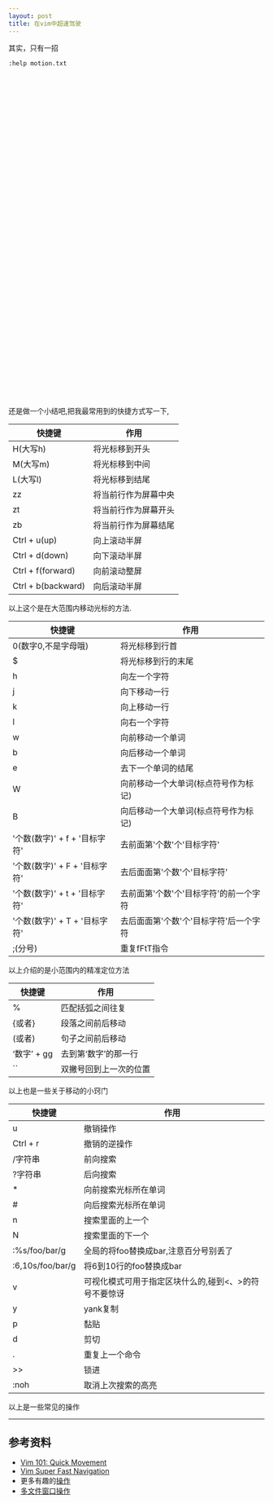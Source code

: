 ```yaml
---
layout: post
title: 在vim中超速驾驶
---
```

其实，只有一招


```
:help motion.txt
```
&nbsp;

&nbsp;

&nbsp;

&nbsp;

&nbsp;

&nbsp;
&nbsp;

&nbsp;

&nbsp;

&nbsp;

&nbsp;

&nbsp;
&nbsp;

&nbsp;

&nbsp;

&nbsp;

&nbsp;

&nbsp;
&nbsp;

&nbsp;

&nbsp;

&nbsp;

&nbsp;

&nbsp;

还是做一个小结吧,把我最常用到的快捷方式写一下,

|快捷键 |    作用 |
|---   | ----   |
| H(大写h) |将光标移到开头 |
|M(大写m) | 将光标移到中间 |
|L(大写l) | 将光标移到结尾 |
|zz | 将当前行作为屏幕中央 |
|zt | 将当前行作为屏幕开头 |
|zb | 将当前行作为屏幕结尾 |
|Ctrl + u(up) | 向上滚动半屏 |
|Ctrl + d(down)|  向下滚动半屏|
|Ctrl + f(forward)|  向前滚动整屏 |
|Ctrl + b(backward)|  向后滚动半屏 |

以上这个是在大范围内移动光标的方法.

|快捷键 |    作用 |
|---   | ----   |
| 0(数字0,不是字母哦) |将光标移到行首 |
| $ |将光标移到行的末尾|
|h | 向左一个字符 |
|j | 向下移动一行|
|k | 向上移动一行|
|l | 向右一个字符|
| w | 向前移动一个单词|
|b | 向后移动一个单词|
|e | 去下一个单词的结尾|
| W | 向前移动一个大单词(标点符号作为标记)|
|B | 向后移动一个大单词(标点符号作为标记)|
|'个数(数字)' + f + '目标字符'|去前面第'个数'个'目标字符'|
|'个数(数字)' + F + '目标字符'|去后面面第'个数'个'目标字符'|
|'个数(数字)' + t + '目标字符'|去前面第'个数'个'目标字符'的前一个字符|
|'个数(数字)' + T + '目标字符'|去后面面第'个数'个'目标字符'后一个字符|
|;(分号)|重复fFtT指令|

以上介绍的是小范围内的精准定位方法

|快捷键 |    作用 |
|---   | ----   |
|% |匹配括弧之间往复 |
|{或者} |段落之间前后移动 |
|(或者) |句子之间前后移动 |
|‘数字’ + gg| 去到第‘数字’的那一行|
|\`\` | 双撇号回到上一次的位置|

以上也是一些关于移动的小窍门

|快捷键 |    作用 |
|---   | ----   |
|u |撤销操作 |
|Ctrl + r |撤销的逆操作 |
| /字符串 | 前向搜索|
| ?字符串 | 后向搜索|
| * | 向前搜索光标所在单词|
| # | 向后搜索光标所在单词|
|n |搜索里面的上一个 |
|N |搜索里面的下一个|
|:%s/foo/bar/g|全局的将foo替换成bar,注意百分号别丢了|
|:6,10s/foo/bar/g|将6到10行的foo替换成bar|
|v|可视化模式可用于指定区块什么的,碰到<、>的符号不要惊讶|
|y| yank复制|
|p|黏贴|
|d|剪切|
| . |重复上一个命令|
| \>\> |锁进|
|:noh | 取消上次搜索的高亮|

以上是一些常见的操作

---
## 参考资料
- [Vim 101: Quick Movement](https://medium.com/usevim/vim-101-quick-movement-c12889e759e0)
- [Vim Super Fast Navigation](https://stackoverflow.com/questions/8750275/vim-super-fast-navigation)
- 更多有趣的[操作](https://vim.fandom.com/wiki/Copy,_cut_and_paste)
- [多文件窗口操作](https://www.cs.oberlin.edu/~kuperman/help/vim/windows.html)

